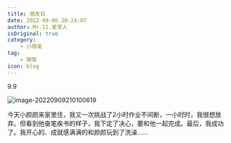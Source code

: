```yaml
---
title: 朋友日
date: 2022-09-06 20:24:07
author: Mr.11.爱宠人
isOriginal: true
category:
    - 小随笔
tag:
    - 随笔
icon: blog
---
```


9.9

![image-20220909210100619](./9-9.assets/image-20220909210100619.png)

今天小颜颜来家里住，我又一次挑战了2小时作业不间断，一小时时，我很想放弃。但看到他奋笔疾书的样子，我下定了决心，要和他一起完成。最后，我成功了。我开心的、成就感满满的和颜颜玩到了洗澡……